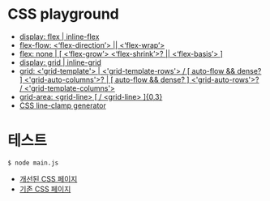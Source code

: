 # CSS playground

* [display: flex \| inline-flex](flex-display.html)
* [flex-flow: &lt;‘flex-direction’&gt; \|\| &lt;‘flex-wrap’&gt;](flex-flow.html)
* [flex: none \| \[ \<‘flex-grow’\> \<‘flex-shrink’\>? \|\| \<‘flex-basis’\> \]](flex.html)
* [display: grid \| inline-grid](grid-display.html)
* [grid: &lt;'grid-template'&gt; \| &lt;'grid-template-rows'&gt; / \[ auto-flow && dense? \] &lt;'grid-auto-columns'&gt;? \| \[ auto-flow && dense? \] &lt;'grid-auto-rows'&gt;? / &lt;'grid-template-columns'&gt;](grid.html)
* [grid-area: &lt;grid-line&gt; \[ / &lt;grid-line&gt; \]{0,3}](grid-area.html)
* [CSS line-clamp generator](line-clamp-generator.html)

# 테스트
```
$ node main.js
```
- [개선된 CSS 페이지](http://localhost:3000/optimized)
- [기존 CSS 페이지](http://localhost:3000/unoptimized)
